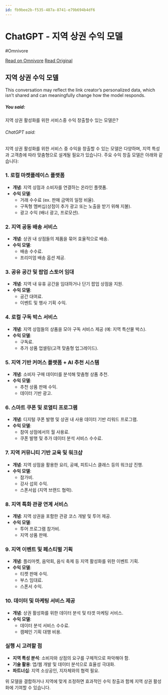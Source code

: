 ```yaml
---
id: fb9bee2b-f535-487a-8741-e79b694b4df6
---
```


# ChatGPT - 지역 상권 수익 모델
#Omnivore
 
[Read on Omnivore](https://omnivore.app/me/https-chatgpt-com-share-673-d-63-de-8-dec-8001-b-751-d-4-c-97113-19347ce3a78)
[Read Original](https://chatgpt.com/share/673d63de-8dec-8001-b751-d4c971138fa2)
 
## 지역 상권 수익 모델

This conversation may reflect the link creator’s personalized data, which isn’t shared and can meaningfully change how the model responds.

##### You said:

지역 상권 활성화를 위한 서비스중 수익 창출할수 있는 모델은?

###### ChatGPT said:

지역 상권 활성화를 위한 서비스 중 수익을 창출할 수 있는 모델은 다양하며, 지역 특성과 고객층에 따라 맞춤형으로 설계될 필요가 있습니다. 주요 수익 창출 모델은 아래와 같습니다:

### 1\. **로컬 마켓플레이스 플랫폼**

* **개념**: 지역 상점과 소비자를 연결하는 온라인 플랫폼.
* **수익 모델**:  
   * 거래 수수료 (ex. 판매 금액의 일정 비율).  
   * 구독형 멤버십(상점이 추가 광고 또는 노출을 받기 위해 지불).  
   * 광고 수익 (배너 광고, 프로모션).

### 2\. **지역 공동 배송 서비스**

* **개념**: 상권 내 상점들의 제품을 묶어 효율적으로 배송.
* **수익 모델**:  
   * 배송 수수료.  
   * 프리미엄 배송 옵션 제공.

### 3\. **공유 공간 및 팝업 스토어 임대**

* **개념**: 지역 내 유휴 공간을 임대하거나 단기 팝업 상점을 지원.
* **수익 모델**:  
   * 공간 대여료.  
   * 이벤트 및 행사 기획 수익.

### 4\. **로컬 구독 박스 서비스**

* **개념**: 지역 상점들의 상품을 모아 구독 서비스 제공 (예: 지역 특산물 박스).
* **수익 모델**:  
   * 구독료.  
   * 추가 상품 업셀링(고객 맞춤형 업그레이드).

### 5\. **지역 기반 커머스 플랫폼 + AI 추천 시스템**

* **개념**: 소비자 구매 데이터를 분석해 맞춤형 상품 추천.
* **수익 모델**:  
   * 추천 상품 판매 수익.  
   * 데이터 기반 광고.

### 6\. **스마트 쿠폰 및 로열티 프로그램**

* **개념**: 디지털 쿠폰 발행 및 상권 내 사용 데이터 기반 리워드 프로그램.
* **수익 모델**:  
   * 참여 상점에서의 월 사용료.  
   * 쿠폰 발행 및 추가 데이터 분석 서비스 수수료.

### 7\. **지역 커뮤니티 기반 교육 및 워크샵**

* **개념**: 지역 상점을 활용한 요리, 공예, 피트니스 클래스 등의 워크샵 진행.
* **수익 모델**:  
   * 참가비.  
   * 강사 섭외 수익.  
   * 스폰서쉽 (지역 브랜드 협력).

### 8\. **지역 특화 관광 연계 서비스**

* **개념**: 지역 상권을 포함한 관광 코스 개발 및 투어 제공.
* **수익 모델**:  
   * 투어 프로그램 참가비.  
   * 지역 상품 판매.

### 9\. **지역 이벤트 및 페스티벌 기획**

* **개념**: 플리마켓, 음악회, 음식 축제 등 지역 활성화를 위한 이벤트 기획.
* **수익 모델**:  
   * 티켓 판매 수익.  
   * 부스 임대료.  
   * 스폰서 수익.

### 10\. **데이터 및 마케팅 서비스 제공**

* **개념**: 상권 활성화를 위한 데이터 분석 및 타겟 마케팅 서비스.
* **수익 모델**:  
   * 데이터 분석 서비스 수수료.  
   * 캠페인 기획 대행 비용.

### 실행 시 고려할 점

* **지역 특성 분석**: 소비자와 상점의 요구를 구체적으로 파악해야 함.
* **기술 활용**: 앱/웹 개발 및 데이터 분석으로 효율성 극대화.
* **파트너십**: 지역 소상공인, 지자체와의 협력 필요.

위 모델을 결합하거나 지역에 맞게 조정하면 효과적인 수익 창출과 함께 지역 상권 활성화에 기여할 수 있습니다.